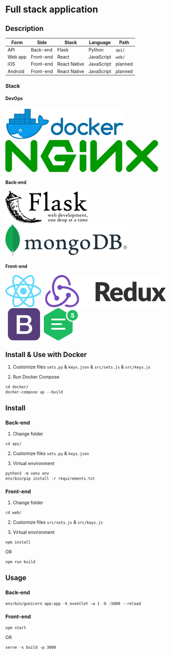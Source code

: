 # Full stack application
## Description
Form | Side | Stack | Language | Path
---|---|---|---|---
API | Back-end | Flask | Python | ``` api/ ```
Web app | Front-end | React | JavaScript | ``` web/ ```
iOS | Front-end | React Native | JavaScript | planned
Android | Front-end | React Native | JavaScript | planned

### Stack
#### DevOps
<img src="re/img/docker.png" alt="Docker" height="100" /> &nbsp; <img src="re/img/nginx.png" alt="NGINX" height="100" />

#### Back-end
<img src="re/img/flask.png" alt="Flask" height="100" /> &nbsp; <img src="re/img/mongodb.png" alt="MongoDB" height="100" />

#### Front-end
<img src="re/img/reactjs.png" alt="ReactJS" height="100" /> &nbsp; <img src="re/img/redux.png" alt="Redux" height="100" /> &nbsp; <img src="re/img/bootstrap.png" alt="Bootstrap 4" height="100" /> &nbsp; <img src="re/img/ckeditor.png" alt="CKEditor 5" height="100" />

## Install & Use with Docker
1. Customize files ``` sets.py ``` & ``` keys.json ``` & ``` src/sets.js ``` & ``` src/keys.js ```

2. Run Docker Compose
```
cd docker/
docker-compose up --build
```

## Install
### Back-end
1. Change folder
```
cd api/
```

2. Customize files ``` sets.py ``` & ``` keys.json ```

3. Virtual environment
```
python3 -m venv env
env/bin/pip install -r requirements.txt
```

### Front-end
1. Change folder
```
cd web/
```

2. Customize files ``` src/sets.js ``` & ``` src/keys.js ```

3. Virtual environment
```
npm install
```

OR

```
npm run build
```

## Usage
### Back-end
```
env/bin/gunicorn app:app -k eventlet -w 1 -b :5000 --reload
```

### Front-end
```
npm start
```

OR

```
serve -s build -p 3000
```